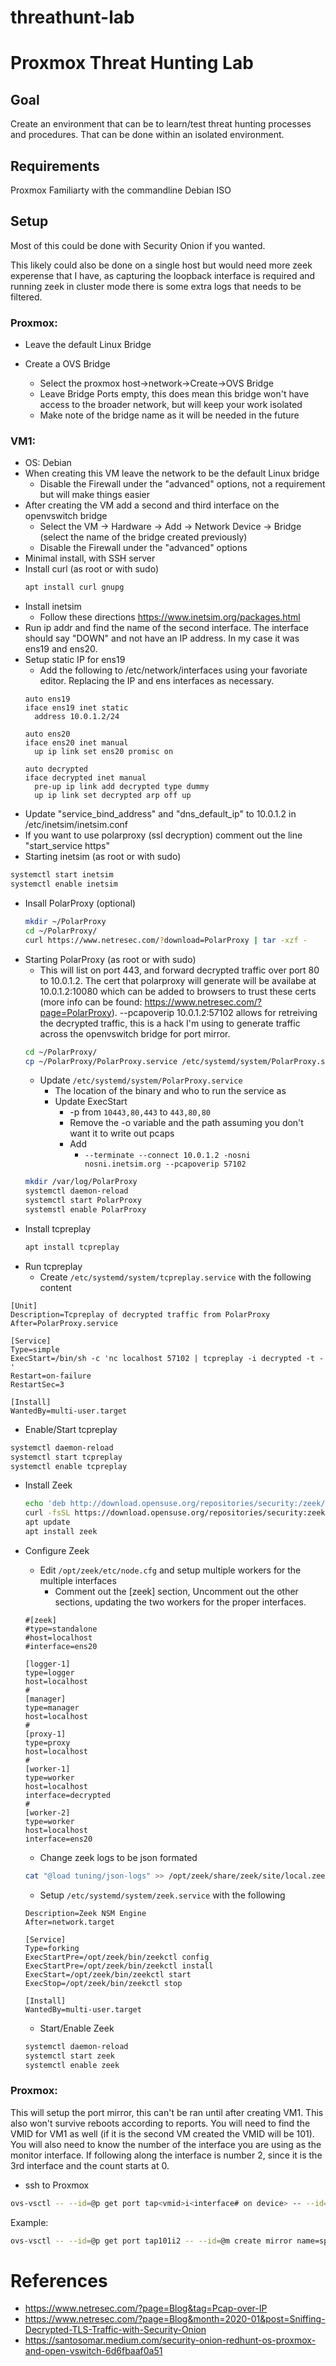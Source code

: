 # threathunt-lab

# Proxmox Threat Hunting Lab

## Goal
Create an environment that can be to learn/test threat hunting processes and procedures. That can be done within an isolated environment.
	
## Requirements
Proxmox
Familiarty with the commandline
Debian ISO
	
## Setup
Most of this could be done with Security Onion if you wanted.
	
This likely could also be done on a single host but would need more zeek experense that I have, as capturing the loopback interface is required and running zeek in cluster mode there is some extra logs that needs to be filtered.
	
### Proxmox:
* Leave the default Linux Bridge
* Create a OVS Bridge

  * Select the proxmox host->network->Create->OVS Bridge
  * Leave Bridge Ports empty, this does mean this bridge won't have access to the broader network, but will keep your work isolated
  * Make note of the bridge name as it will be needed in the future
	
### VM1:
* OS: Debian
* When creating this VM leave the network to be the default Linux bridge
	* Disable the Firewall under the "advanced" options, not a requirement but will make things easier
* After creating the VM add a second and third interface on the openvswitch bridge
  * Select the VM -> Hardware -> Add -> Network Device -> Bridge (select the name of the bridge created previously)
  * Disable the Firewall under the "advanced" options
* Minimal install, with SSH server
* Install curl (as root or with sudo)
  ```bash
  apt install curl gnupg
  ```
* Install inetsim
  * Follow these directions https://www.inetsim.org/packages.html
* Run ip addr and find the name of the second interface. The interface should say "DOWN" and not have an IP address. In my case it was ens19 and ens20.
* Setup static IP for ens19
  * Add the following to /etc/network/interfaces using your favoriate editor. Replacing the IP and ens interfaces as necessary.
  ```
  auto ens19
  iface ens19 inet static
    address 10.0.1.2/24
    
  auto ens20
  iface ens20 inet manual
    up ip link set ens20 promisc on
    
  auto decrypted
  iface decrypted inet manual
    pre-up ip link add decrypted type dummy
    up ip link set decrypted arp off up
  ```
* Update "service_bind_address" and "dns_default_ip" to 10.0.1.2 in /etc/inetsim/inetsim.conf
* If you want to use polarproxy (ssl decryption) comment out the line "start_service https"
* Starting inetsim (as root or with sudo)
```bash
systemctl start inetsim
systemctl enable inetsim
```
* Insall PolarProxy (optional)
  ```bash
  mkdir ~/PolarProxy
  cd ~/PolarProxy/
  curl https://www.netresec.com/?download=PolarProxy | tar -xzf -
  ```
* Starting PolarProxy (as root or with sudo)
  * This will list on port 443, and forward decrypted traffic over port 80 to 10.0.1.2. The cert that polarproxy will generate will be availabe at 10.0.1.2:10080 which can be added to browsers to trust these certs (more info can be found: https://www.netresec.com/?page=PolarProxy). --pcapoverip 10.0.1.2:57102 allows for retreiving the decrypted traffic, this is a hack I'm using to generate traffic across the openvswitch bridge for port mirror.
  ```bash
  cd ~/PolarProxy/
  cp ~/PolarProxy/PolarProxy.service /etc/systemd/system/PolarProxy.service
  ```
  * Update ```/etc/systemd/system/PolarProxy.service``` 
    * The location of the binary and who to run the service as
    * Update ExecStart
      * -p from ```10443,80,443``` to ```443,80,80```
      * Remove the -o variable and the path assuming you don't want it to write out pcaps
      * Add
        * ```--terminate --connect 10.0.1.2 -nosni nosni.inetsim.org --pcapoverip 57102```
  ```bash
  mkdir /var/log/PolarProxy
  systemctl daemon-reload
  systemctl start PolarProxy
  systemstl enable PolarProxy
  ```
* Install tcpreplay
  ```bash
  apt install tcpreplay
  ```
* Run tcpreplay
  * Create ```/etc/systemd/system/tcpreplay.service``` with the following content
```
[Unit]
Description=Tcpreplay of decrypted traffic from PolarProxy
After=PolarProxy.service

[Service]
Type=simple
ExecStart=/bin/sh -c 'nc localhost 57102 | tcpreplay -i decrypted -t -'
Restart=on-failure
RestartSec=3

[Install]
WantedBy=multi-user.target
```
  * Enable/Start tcpreplay
  ```bash
  systemctl daemon-reload
  systemctl start tcpreplay
  systemctl enable tcpreplay
  ```
* Install Zeek
  ```bash
  echo 'deb http://download.opensuse.org/repositories/security:/zeek/Debian_10/ /' | tee /etc/apt/sources.list.d/security:zeek.list
  curl -fsSL https://download.opensuse.org/repositories/security:zeek/Debian_10/Release.key | gpg --dearmor | tee /etc/apt/trusted.gpg.d/security_zeek.gpg > /dev/null
  apt update
  apt install zeek
  ```
* Configure Zeek
  * Edit `/opt/zeek/etc/node.cfg` and setup multiple workers for the multiple interfaces
    * Comment out the [zeek] section, Uncomment out the other sections, updating the two workers for the proper interfaces.
  ```
  #[zeek]
  #type=standalone
  #host=localhost
  #interface=ens20
  ```

  ```
  [logger-1]
  type=logger
  host=localhost
  #
  [manager]
  type=manager
  host=localhost
  #
  [proxy-1]
  type=proxy
  host=localhost
  #
  [worker-1]
  type=worker
  host=localhost
  interface=decrypted
  #
  [worker-2]
  type=worker
  host=localhost
  interface=ens20
  ```
  * Change zeek logs to be json formated
  ```bash
  cat "@load tuning/json-logs" >> /opt/zeek/share/zeek/site/local.zeek
  ```
  * Setup ```/etc/systemd/system/zeek.service``` with the following
  ```
  Description=Zeek NSM Engine
  After=network.target
  
  [Service]
  Type=forking
  ExecStartPre=/opt/zeek/bin/zeekctl config
  ExecStartPre=/opt/zeek/bin/zeekctl install
  ExecStart=/opt/zeek/bin/zeekctl start
  ExecStop=/opt/zeek/bin/zeekctl stop
  
  [Install]
  WantedBy=multi-user.target
  ```
  * Start/Enable Zeek
  ```bash
  systemctl daemon-reload
  systemctl start zeek
  systemctl enable zeek
  ```
  
### Proxmox:

This will setup the port mirror, this can't be ran until after creating VM1. This also won't survive reboots according to reports. You will need to find the VMID for VM1 as well (if it is the second VM created the VMID will be 101). You will also need to know the number of the interface you are using as the monitor interface. If following along the interface is number 2, since it is the 3rd interface and the count starts at 0.

* ssh to Proxmox
```bash
ovs-vsctl -- --id=@p get port tap<vmid>i<interface# on device> -- --id=@m create mirror name=span1 select-all=true output-port=@p -- set bridge <bridge name from previously> mirrors=@m
```
Example:
```bash
ovs-vsctl -- --id=@p get port tap101i2 -- --id=@m create mirror name=span1 select-all=true output-port=@p -- set bridge vmbr1 mirrors=@m
```

# References
* https://www.netresec.com/?page=Blog&tag=Pcap-over-IP
* https://www.netresec.com/?page=Blog&month=2020-01&post=Sniffing-Decrypted-TLS-Traffic-with-Security-Onion
* https://santosomar.medium.com/security-onion-redhunt-os-proxmox-and-open-vswitch-6d6fbaaf0a51

